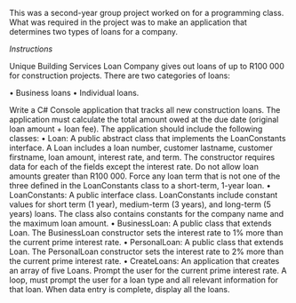 This was a second-year group project worked on for a programming class.
What was required in the project was to make an application that determines two types of loans for a company.

_Instructions_

Unique Building Services Loan Company gives out loans of up to R100 000 for construction projects. There are two categories of loans:

• Business loans
• Individual loans.

Write a C# Console application that tracks all new construction loans. The application must calculate the total amount owed at the due date (original loan amount + loan fee). The application should include the following classes:
• Loan: A public abstract class that implements the LoanConstants interface. A Loan includes a loan number, customer lastname, customer firstname, loan amount, interest rate, and term. The constructor requires data for each of the fields except the interest rate. Do not allow loan amounts greater than R100 000. Force any loan term that is not one of the three defined in the LoanConstants class to a short-term, 1-year loan.
• LoanConstants: A public interface class. LoanConstants include constant values for short term (1 year), medium-term (3 years), and long-term (5 years) loans. The class also contains constants for the company name and the maximum loan amount.
• BusinessLoan: A public class that extends Loan. The BusinessLoan constructor sets the interest rate to 1% more than the current prime interest rate.
• PersonalLoan: A public class that extends Loan. The PersonalLoan constructor sets the interest rate to 2% more than the current prime interest rate.
• CreateLoans: An application that creates an array of five Loans. Prompt the user for the current prime interest rate. A loop, must prompt the user for a loan type and all relevant information for that loan. When data entry is complete, display all the loans.
